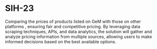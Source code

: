 # SIH-23
Comparing the prices of products listed on GeM with those on other platforms , ensuring fair and competitive pricing.  By leveraging data scraping techniques, APIs, and data analytics, the solution will gather and analyze pricing information from multiple sources, allowing users to make informed decisions based on the best available options.
